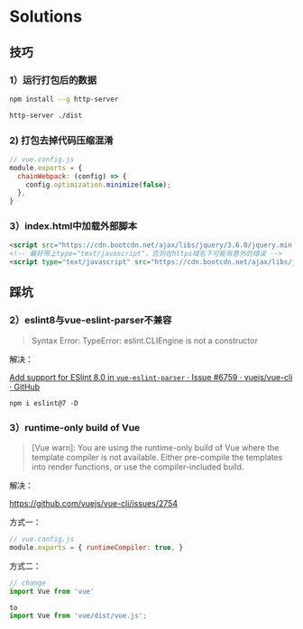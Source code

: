 # Solutions

## 技巧

### 1）运行打包后的数据

```bash
npm install --g http-server

http-server ./dist
```

### 2) 打包去掉代码压缩混淆

```js
// vue.config.js
module.exports = {
  chainWebpack: (config) => {
    config.optimization.minimize(false);
  },
}
```

### 3）index.html中加载外部脚本

```html
<script src="https://cdn.bootcdn.net/ajax/libs/jquery/3.6.0/jquery.min.js"></script>
<!-- 最好带上type="text/javascript"，否则在https域名下可能有意外的错误 -->
<script type="text/javascript" src="https://cdn.bootcdn.net/ajax/libs/jquery/3.6.0/jquery.min.js"></script>
```

## 踩坑

### 2）eslint8与vue-eslint-parser不兼容

> Syntax Error: TypeError: eslint.CLIEngine is not a constructor

解决：

[Add support for ESlint 8.0 in `vue-eslint-parser` · Issue #6759 · vuejs/vue-cli · GitHub](https://github.com/vuejs/vue-cli/issues/6759)

```shell
npm i eslint@7 -D  
```

### 3）runtime-only build of Vue

>  [Vue warn]: You are using the runtime-only build of Vue where the template compiler is not available. Either pre-compile the templates into render functions, or use the compiler-included build.

解决：

https://github.com/vuejs/vue-cli/issues/2754

方式一：

```js
// vue.config.js
module.exports = { runtimeCompiler: true, }
```

方式二：

```js
// change
import Vue from 'vue'

to
import Vue from 'vue/dist/vue.js';
```

